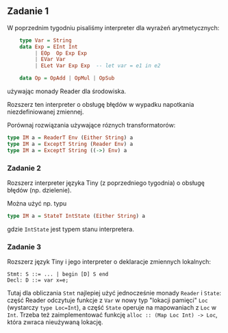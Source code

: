 ## Zadanie 1

W poprzednim tygodniu pisaliśmy interpreter dla wyrażeń arytmetycznych:

``` haskell
    type Var = String
    data Exp = EInt Int
         | EOp  Op Exp Exp
         | EVar Var
         | ELet Var Exp Exp  -- let var = e1 in e2

    data Op = OpAdd | OpMul | OpSub
```

używając monady Reader dla środowiska.

Rozszerz ten interpreter o obsługę błędów w wypadku napotkania niezdefiniowanej zmiennej.

Porównaj rozwiązania używające róznych transformatorów:

``` haskell
type IM a = ReaderT Env (Either String) a
type IM a = ExceptT String (Reader Env) a
type IM a = ExceptT String ((->) Env) a
```
### Zadanie 2

Rozszerz interpreter języka Tiny (z poprzedniego tygodnia) o obsługę błędów (np. dzielenie).

Można użyć np. typu

``` haskell
type IM a = StateT IntState (Either String) a
```

gdzie `IntState` jest typem stanu interpretera.

### Zadanie 3

Rozszerz język Tiny i jego interpreter o deklaracje zmiennych lokalnych:

~~~
Stmt: S ::= ... | begin [D] S end
Decl: D ::= var x=e;
~~~

Tutaj dla obliczania `Stmt` najlepiej użyć jednocześnie monady `Reader` i `State`:
część Reader odczytuje funkcje z `Var` w nowy typ "lokacji pamięci" `Loc`
(wystarczy `type Loc=Int`), a część `State` operuje na mapowaniach
z `Loc` w `Int`. Trzeba też zaimplementować funkcję
`alloc :: (Map Loc Int) -> Loc`, która zwraca nieużywaną lokację.